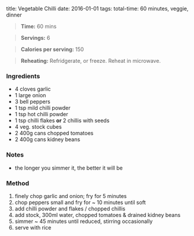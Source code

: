 title:  Vegetable Chilli 
date: 2016-01-01
tags: total-time: 60 minutes, veggie, dinner

> **Time:** 60 mins

> **Servings:** 6

> **Calories per serving:** 150

> **Reheating:** Refridgerate, or freeze. Reheat in microwave.

### Ingredients

* 4 cloves garlic
* 1 large onion
* 3 bell peppers
* 1 tsp mild chilli powder 
* 1 tsp hot chilli powder 
* 1 tsp chilli flakes **or** 2 chillis with seeds
* 4 veg. stock cubes
* 2 400g cans chopped tomatoes
* 2 400g cans kidney beans

### Notes

* the longer you simmer it, the better it will be

### Method

1. finely chop garlic and onion; fry for 5 minutes 
2. chop peppers small and fry for ~ 10 minutes until soft
3. add chilli powder and flakes / chopped chillis
4. add stock, 300ml water, chopped tomatoes & drained kidney beans
5. simmer ~ 45 minutes until reduced, stirring occasionally
6. serve with rice 
